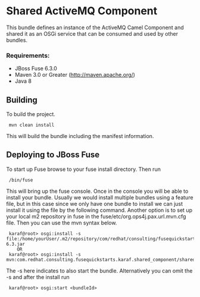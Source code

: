 Shared ActiveMQ Component
====================================
This bundle defines an instance of the ActiveMQ Camel Component and shared it as an OSGi service that can be consumed and used by other bundles. 

### Requirements:
 * JBoss Fuse 6.3.0
 * Maven 3.0 or Greater (http://maven.apache.org/)
 * Java 8

Building
-----------------------
To build the project.

     mvn clean install

This will build the bundle including the manifest information.

Deploying to JBoss Fuse
-----------------------

To start up Fuse browse to your fuse install directory. Then run

     /bin/fuse

This will bring up the fuse console. Once in the console you will be able to install your bundle. Usually we would install multiple bundles using a feature file, but in this case since we only have one bundle to install we can just install it using the file by the following command. Another option is to set up your local m2 repository in fuse in the fuse/etc/org.ops4j.pax.url.mvn.cfg file. Then you can use the mvn syntax below.

     karaf@root> osgi:install -s file:/home/yourUser/.m2/repository/com/redhat/consulting/fusequickstarts/karaf/shared_component/shared_amq/6.3/shared_amq-6.3.jar
        OR
     karaf@root> osgi:install -s mvn:com.redhat.consulting.fusequickstarts.karaf.shared_component/shared_amq/6.3

 The -s here indicates to also start the bundle.  Alternatively you can omit the -s and after the install run

     karaf@root> osgi:start <bundleId>


